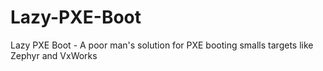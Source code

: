 # Lazy-PXE-Boot
Lazy PXE Boot - A poor man's solution for PXE booting smalls targets like Zephyr and VxWorks
